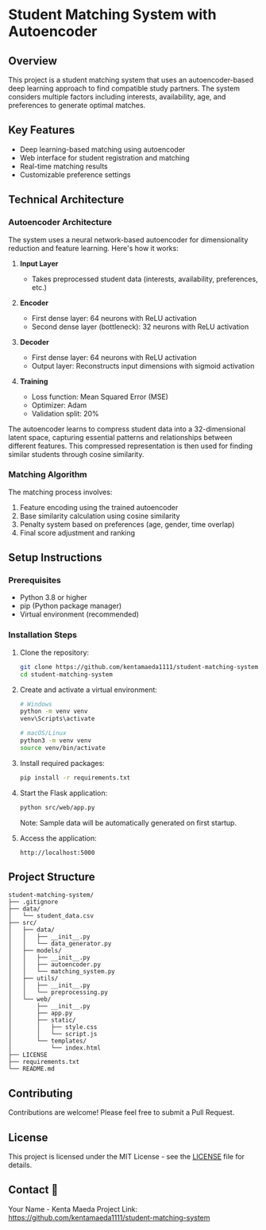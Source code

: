 # Student Matching System with Autoencoder 

## Overview 
This project is a student matching system that uses an autoencoder-based deep learning approach to find compatible study partners. The system considers multiple factors including interests, availability, age, and preferences to generate optimal matches.

## Key Features 
* Deep learning-based matching using autoencoder
* Web interface for student registration and matching
* Real-time matching results
* Customizable preference settings

## Technical Architecture 

### Autoencoder Architecture
The system uses a neural network-based autoencoder for dimensionality reduction and feature learning. Here's how it works:

1. **Input Layer**
   * Takes preprocessed student data (interests, availability, preferences, etc.)

2. **Encoder**
   * First dense layer: 64 neurons with ReLU activation
   * Second dense layer (bottleneck): 32 neurons with ReLU activation

3. **Decoder**
   * First dense layer: 64 neurons with ReLU activation
   * Output layer: Reconstructs input dimensions with sigmoid activation

4. **Training**
   * Loss function: Mean Squared Error (MSE)
   * Optimizer: Adam
   * Validation split: 20%

The autoencoder learns to compress student data into a 32-dimensional latent space, capturing essential patterns and relationships between different features. This compressed representation is then used for finding similar students through cosine similarity.

### Matching Algorithm
The matching process involves:

1. Feature encoding using the trained autoencoder
2. Base similarity calculation using cosine similarity
3. Penalty system based on preferences (age, gender, time overlap)
4. Final score adjustment and ranking

## Setup Instructions 

### Prerequisites
* Python 3.8 or higher
* pip (Python package manager)
* Virtual environment (recommended)

### Installation Steps

1. Clone the repository:
   ```bash
   git clone https://github.com/kentamaeda1111/student-matching-system.git
   cd student-matching-system
   ```

2. Create and activate a virtual environment:
   ```bash
   # Windows
   python -m venv venv
   venv\Scripts\activate

   # macOS/Linux
   python3 -m venv venv
   source venv/bin/activate
   ```

3. Install required packages:
   ```bash
   pip install -r requirements.txt
   ```

4. Start the Flask application:
   ```bash
   python src/web/app.py
   ```
   Note: Sample data will be automatically generated on first startup.

5. Access the application:
   ```
   http://localhost:5000
   ```

## Project Structure 
```
student-matching-system/
├── .gitignore
├── data/
│   └── student_data.csv
├── src/
│   ├── data/
│   │   ├── __init__.py
│   │   └── data_generator.py
│   ├── models/
│   │   ├── __init__.py
│   │   ├── autoencoder.py
│   │   └── matching_system.py
│   ├── utils/
│   │   ├── __init__.py
│   │   └── preprocessing.py
│   └── web/
│       ├── __init__.py
│       ├── app.py
│       ├── static/
│       │   ├── style.css
│       │   └── script.js
│       └── templates/
│           └── index.html
├── LICENSE
├── requirements.txt
└── README.md
```

## Contributing
Contributions are welcome! Please feel free to submit a Pull Request.

## License
This project is licensed under the MIT License - see the [LICENSE](LICENSE) file for details.

## Contact 📧
Your Name - Kenta Maeda
Project Link: https://github.com/kentamaeda1111/student-matching-system